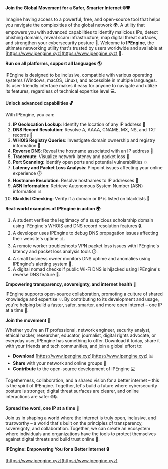 **Join the Global Movement for a Safer, Smarter Internet 🌐🛡️**

Imagine having access to a powerful, free, and open-source tool that helps you navigate the complexities of the global network 🌍. A utility that empowers you with advanced capabilities to identify malicious IPs, detect phishing domains, reveal scam infrastructure, map digital threat surfaces, and strengthen your cybersecurity posture 🔐. Welcome to **IPEngine**, the ultimate networking utility that's trusted by users worldwide and available at [https://www.ipengine.xyz](https://www.ipengine.xyz) 🚀.

**Run on all platforms, support all languages 🌎**

IPEngine is designed to be inclusive, compatible with various operating systems (Windows, macOS, Linux), and accessible in multiple languages. Its user-friendly interface makes it easy for anyone to navigate and utilize its features, regardless of technical expertise level 💻.

**Unlock advanced capabilities 🔓**

With IPEngine, you can:

1.  **IP Geolocation Lookup**: Identify the location of any IP address 📍
2.  **DNS Record Resolution**: Resolve A, AAAA, CNAME, MX, NS, and TXT records 🔗
3.  **WHOIS Registry Queries**: Investigate domain ownership and registry information 📝
4.  **Reverse DNS**: Reveal the hostname associated with an IP address 🔁
5.  **Traceroute**: Visualize network latency and packet loss 🔄
6.  **Port Scanning**: Identify open ports and potential vulnerabilities 💥
7.  **Latency and Packet Loss Analysis**: Pinpoint issues affecting your online experience ⏱️
8.  **Hostname Resolution**: Resolve hostnames to IP addresses 🔗
9.  **ASN Information**: Retrieve Autonomous System Number (ASN) information 📊
10. **Blacklist Checking**: Verify if a domain or IP is listed on blacklists 🚫

**Real-world examples of IPEngine in action 🌍**

1.  A student verifies the legitimacy of a suspicious scholarship domain using IPEngine's WHOIS and DNS record resolution features 🔒.
2.  A developer uses IPEngine to debug DNS propagation issues affecting their website's uptime 📊.
3.  A remote worker troubleshoots VPN packet loss issues with IPEngine's latency and packet loss analysis tools ⏱️.
4.  A small business owner monitors DNS uptime and anomalies using IPEngine's alerting system 🔔.
5.  A digital nomad checks if public Wi-Fi DNS is hijacked using IPEngine's reverse DNS feature 🔁.

**Empowering transparency, sovereignty, and internet health 🌟**

IPEngine supports open-source collaboration, promoting a culture of shared knowledge and expertise 💡. By contributing to its development and usage, you're helping build a faster, safer, smarter, and more open internet – one IP at a time 🚀.

**Join the movement 🔗**

Whether you're an IT professional, network engineer, security analyst, ethical hacker, researcher, educator, journalist, digital rights advocate, or everyday user, IPEngine has something to offer. Download it today, share it with your friends and tech communities, and join a global effort to:

*   **Download** [https://www.ipengine.xyz](https://www.ipengine.xyz) 📊
*   **Share** with your network and online groups 🤝
*   **Contribute** to the open-source development of IPEngine 💻

Togetherness, collaboration, and a shared vision for a better internet – this is the spirit of IPEngine. Together, let's build a future where cybersecurity posture is stronger, digital threat surfaces are clearer, and online interactions are safer 🌐🔒.

**Spread the word, one IP at a time 🔗**

Join us in shaping a world where the internet is truly open, inclusive, and trustworthy – a world that's built on the principles of transparency, sovereignty, and collaboration. Together, we can create an ecosystem where individuals and organizations have the tools to protect themselves against digital threats and build trust online 🌟.

**IPEngine: Empowering You for a Better Internet 🔒**

[https://www.ipengine.xyz](https://www.ipengine.xyz)